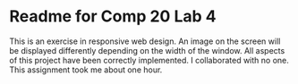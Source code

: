 # Readme for Comp 20 Lab 4

This is an exercise in responsive web design. An image on the screen will be displayed differently depending on the width of the window.
All aspects of this project have been correctly implemented. I collaborated with no one. 
This assignment took me about one hour.
